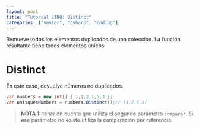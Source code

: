 ```yaml
---
layout: post
title: "Tutorial LINQ: Distinct"
categories: ["senior", "csharp", "coding"]
---
```


Remueve todos los elementos duplicados <!--more-->de una colección. La función resultante tiene todos elementos únicos

# Distinct
En este caso, devuelve números no duplicados.

```csharp
var numbers = new int[] { 1,1,2,1,5,3 };
var unisquesNumbers = numbers.Distinct();// [1,2,5,3]
```
> **NOTA 1:** tener en cuenta que utiliza el segundo parámetro `comparer`. Si ese parámetro no existe utiliza la comparación por referencia.